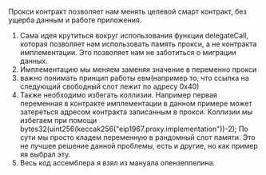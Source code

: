 Прокси контракт позволяет нам менять целевой смарт контракт, без ущерба данным и работе приложения.
1) Сама идея крутиться вокруг использования функции delegateCall, которая позволяет нам использовать память прокси, а не контракта имплементации. Это позволяет нам не заботиться о миграции данных. 
2) Имплементацию мы меняем заменяя значение в переменно прокси
3) важно понимать принцип работы евм(например то, что ссылка на следующий свободный слот лежит по адресу 0х40)
4) Также необходимо избегать коллизии. Например первая переменная в контракте имплементации в данном примере может затереться адресом контракта записанным в прокси. Коллизии мы избегаем при помощи bytes32(uint256(keccak256("eip1967.proxy.implementation"))-2); 
По сути мы просто кладем переменную в рандомный слот памяти. Это не лучшее решение данной проблемы, есть и другие, но как пример яя выбрал эту.
5) Весь код ассемблера я взял из мануала опензеппелина. 